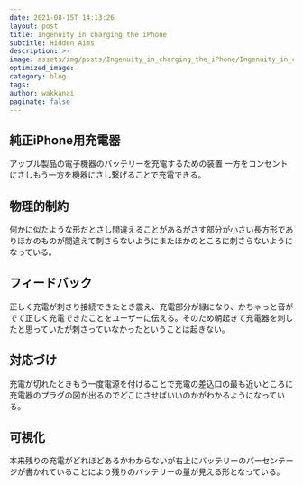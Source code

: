```yaml
---
date: 2021-08-15T 14:13:26
layout: post
title: Ingenuity in charging the iPhone
subtitle: Hidden Aims
description: >-
image: assets/img/posts/Ingenuity_in_charging_the_iPhone/Ingenuity_in_charging_the_iPhone.jpg
optimized_image: 
category: blog
tags: 
author: wakkanai
paginate: false
---
```


## 純正iPhone用充電器

アップル製品の電子機器のバッテリーを充電するための装置
一方をコンセントにさしもう一方を機器にさし繋げることで充電できる。


## 物理的制約

何かに似たような形だとさし間違えることがあるがさす部分が小さい長方形でありほかのものが間違えて刺さらないようにまたほかのところに刺さらないようになっている。

## フィードバック

正しく充電が刺さり接続できたとき震え、充電部分が緑になり、かちゃっと音がでて正しく充電できたことをユーザーに伝える。そのため朝起きて充電器を刺したと思っていたが刺さっていなかったということは起きない。



## 対応づけ

充電が切れたときもう一度電源を付けることで充電の差込口の最も近いところに充電器のプラグの図が出るのでどこにさせばいいのかがわかるようになっている。

## 可視化

本来残りの充電がどれほどあるかわからないが右上にバッテリーのパーセンテージが書かれていることにより残りのバッテリーの量が見える形となっている。